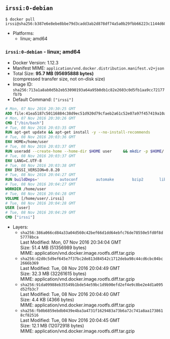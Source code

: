 ## `irssi:0-debian`

```console
$ docker pull irssi@sha256:b387e6e8ebe8bbe79d3cadd3ab2d878df74a5a0b29fbb66223c1144d60855c2b
```

-	Platforms:
	-	linux; amd64

### `irssi:0-debian` - linux; amd64

-	Docker Version: 1.12.3
-	Manifest MIME: `application/vnd.docker.distribution.manifest.v2+json`
-	Total Size: **95.7 MB (95695888 bytes)**  
	(compressed transfer size, not on-disk size)
-	Image ID: `sha256:713a1a8ab0d5b2eb53090193a64a95b0db1c82e2603c0d5fb1aa9cc72177fb7b`
-	Default Command: `["irssi"]`

```dockerfile
# Mon, 07 Nov 2016 20:30:25 GMT
ADD file:41ea5187c50116884c38d9ec51d920d79cfaeb2a61c52e07a97f457419a10a4f in / 
# Mon, 07 Nov 2016 20:30:26 GMT
CMD ["/bin/bash"]
# Tue, 08 Nov 2016 20:03:35 GMT
RUN apt-get update && apt-get install -y --no-install-recommends 		ca-certificates 		libdatetime-perl 		libglib2.0-0 		libwww-perl 		perl 		wget 	&& rm -rf /var/lib/apt/lists/*
# Tue, 08 Nov 2016 20:03:36 GMT
ENV HOME=/home/user
# Tue, 08 Nov 2016 20:03:37 GMT
RUN useradd --create-home --home-dir $HOME user 	&& mkdir -p $HOME/.irssi 	&& chown -R user:user $HOME
# Tue, 08 Nov 2016 20:03:37 GMT
ENV LANG=C.UTF-8
# Tue, 08 Nov 2016 20:03:38 GMT
ENV IRSSI_VERSION=0.8.20
# Tue, 08 Nov 2016 20:04:27 GMT
RUN buildDeps=' 		autoconf 		automake 		bzip2 		libglib2.0-dev 		libncurses-dev 		libperl-dev 		libssl-dev 		libtool 		lynx 		make 		pkg-config 		xz-utils 	' 	&& set -x 	&& apt-get update && apt-get install -y $buildDeps --no-install-recommends 	&& rm -rf /var/lib/apt/lists/* 	&& wget "https://github.com/irssi/irssi/releases/download/${IRSSI_VERSION}/irssi-${IRSSI_VERSION}.tar.xz" -O /tmp/irssi.tar.xz 	&& wget "https://github.com/irssi/irssi/releases/download/${IRSSI_VERSION}/irssi-${IRSSI_VERSION}.tar.xz.asc" -O /tmp/irssi.tar.xz.asc 	&& export GNUPGHOME="$(mktemp -d)" 	&& gpg --keyserver ha.pool.sks-keyservers.net --recv-keys 7EE65E3082A5FB06AC7C368D00CCB587DDBEF0E1 	&& gpg --batch --verify /tmp/irssi.tar.xz.asc /tmp/irssi.tar.xz 	&& rm -r "$GNUPGHOME" /tmp/irssi.tar.xz.asc 	&& mkdir -p /usr/src/irssi 	&& tar -xf /tmp/irssi.tar.xz -C /usr/src/irssi --strip-components 1 	&& rm /tmp/irssi.tar.xz 	&& cd /usr/src/irssi 	&& ./configure 		--enable-true-color 		--with-bot 		--with-proxy 		--with-socks 	&& make -j$(nproc) 	&& make install 	&& rm -rf /usr/src/irssi 	&& apt-get purge -y --auto-remove $buildDeps
# Tue, 08 Nov 2016 20:04:27 GMT
WORKDIR /home/user
# Tue, 08 Nov 2016 20:04:28 GMT
VOLUME [/home/user/.irssi]
# Tue, 08 Nov 2016 20:04:28 GMT
USER [user]
# Tue, 08 Nov 2016 20:04:29 GMT
CMD ["irssi"]
```

-	Layers:
	-	`sha256:386a066cd84a33a04d560c42bef66d1dd64ebfc76de78550e5fd0f8d57778bca`  
		Last Modified: Mon, 07 Nov 2016 20:34:04 GMT  
		Size: 51.4 MB (51356989 bytes)  
		MIME: application/vnd.docker.image.rootfs.diff.tar.gzip
	-	`sha256:d2d0c5d9ef645e7f37bc2de813d84542c1712deba98c44cd6cbc04bc2666b369`  
		Last Modified: Tue, 08 Nov 2016 20:04:49 GMT  
		Size: 32.3 MB (32261615 bytes)  
		MIME: application/vnd.docker.image.rootfs.diff.tar.gzip
	-	`sha256:91da09988eb35549b1bde54e59bc1d9b90efd2ef4e9c8be2e4d1a095d52fb3c7`  
		Last Modified: Tue, 08 Nov 2016 20:04:40 GMT  
		Size: 4.4 KB (4366 bytes)  
		MIME: application/vnd.docker.image.rootfs.diff.tar.gzip
	-	`sha256:fb0b6859ebdb0439e4ba3a4731f1629483a73b6a72c741a8aa1738618cf82516`  
		Last Modified: Tue, 08 Nov 2016 20:04:45 GMT  
		Size: 12.1 MB (12072918 bytes)  
		MIME: application/vnd.docker.image.rootfs.diff.tar.gzip
